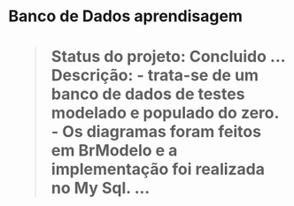 <h1>Banco de Dados aprendisagem<h1>
  
   >Status do projeto: Concluido
...
>Descrição: - trata-se de um banco de dados de testes modelado e populado do zero.
            - Os diagramas foram feitos em BrModelo e a implementação foi realizada no My Sql.
...
